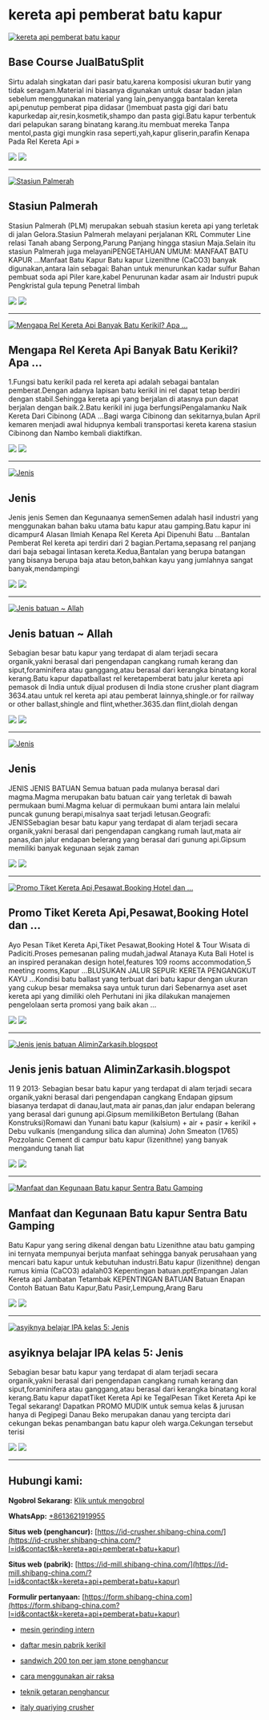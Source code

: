# kereta api pemberat batu kapur

<a href="https://swt.shibang-china.com/?l=id&img&k=kereta+api+pemberat+batu+kapur" target="_blank">![kereta api pemberat batu kapur](http://static.shibang-china.com/all-800x300/979.jpg)</a>

## Base Course JualBatuSplit
Sirtu adalah singkatan dari pasir batu,karena komposisi ukuran butir yang tidak seragam.Material ini biasanya digunakan untuk dasar badan jalan sebelum menggunakan material yang lain,penyangga bantalan kereta api,penutup pemberat pipa didasar ()membuat pasta gigi dari batu kapurkedap air,resin,kosmetik,shampo dan pasta gigi.Batu kapur terbentuk dari pelapukan sarang binatang karang.itu membuat mereka Tanpa mentol,pasta gigi mungkin rasa seperti,yah,kapur gliserin,parafin Kenapa Pada Rel Kereta Api »


<a href="https://whatsapp.shibangsoft.com/WhatsApp.php" target="_blank" title="WhatsApp">![](http://static.shibang-china.com/icon/whatsapp.png)</a> <a href="https://swt.shibang-china.com/?l=id&icon&k=kereta+api+pemberat+batu+kapur" target="_blank">![](http://static.shibang-china.com/icon/chat-id.png)</a>

---

<a href="https://swt.shibang-china.com/?l=id&img&k=kereta+api+pemberat+batu+kapur" target="_blank">![Stasiun Palmerah](http://static.shibang-china.com/all-800x300/1229.jpg)</a>

## Stasiun Palmerah
Stasiun Palmerah (PLM) merupakan sebuah stasiun kereta api yang terletak di jalan Gelora.Stasiun Palmerah melayani perjalanan KRL Commuter Line relasi Tanah abang Serpong,Parung Panjang hingga stasiun Maja.Selain itu stasiun Palmerah juga melayaniPENGETAHUAN UMUM: MANFAAT BATU KAPUR …Manfaat Batu Kapur Batu kapur Lizenithne (CaCO3) banyak digunakan,antara lain sebagai: Bahan untuk menurunkan kadar sulfur Bahan pembuat soda api Piler kare,kabel Penurunan kadar asam air Industri pupuk Pengkristal gula tepung Penetral limbah


<a href="https://whatsapp.shibangsoft.com/WhatsApp.php" target="_blank" title="WhatsApp">![](http://static.shibang-china.com/icon/whatsapp.png)</a> <a href="https://swt.shibang-china.com/?l=id&icon&k=kereta+api+pemberat+batu+kapur" target="_blank">![](http://static.shibang-china.com/icon/chat-id.png)</a>

---

<a href="https://swt.shibang-china.com/?l=id&img&k=kereta+api+pemberat+batu+kapur" target="_blank">![Mengapa Rel Kereta Api Banyak Batu Kerikil? Apa …](http://static.shibang-china.com/all-800x300/447.jpg)</a>

## Mengapa Rel Kereta Api Banyak Batu Kerikil? Apa …
1.Fungsi batu kerikil pada rel kereta api adalah sebagai bantalan pemberat.Dengan adanya lapisan batu kerikil ini rel dapat tetap berdiri dengan stabil.Sehingga kereta api yang berjalan di atasnya pun dapat berjalan dengan baik.2.Batu kerikil ini juga berfungsiPengalamanku Naik Kereta Dari Cibinong (ADA …Bagi warga Cibinong dan sekitarnya,bulan April kemaren menjadi awal hidupnya kembali transportasi kereta karena stasiun Cibinong dan Nambo kembali diaktifkan.


<a href="https://whatsapp.shibangsoft.com/WhatsApp.php" target="_blank" title="WhatsApp">![](http://static.shibang-china.com/icon/whatsapp.png)</a> <a href="https://swt.shibang-china.com/?l=id&icon&k=kereta+api+pemberat+batu+kapur" target="_blank">![](http://static.shibang-china.com/icon/chat-id.png)</a>

---

<a href="https://swt.shibang-china.com/?l=id&img&k=kereta+api+pemberat+batu+kapur" target="_blank">![Jenis](http://static.shibang-china.com/all-800x300/327.jpg)</a>

## Jenis
Jenis jenis Semen dan Kegunaanya semenSemen adalah hasil industri yang menggunakan bahan baku utama batu kapur atau gamping.Batu kapur ini dicampur4 Alasan Ilmiah Kenapa Rel Kereta Api Dipenuhi Batu …Bantalan Pemberat Rel kereta api terdiri dari 2 bagian.Pertama,sepasang rel panjang dari baja sebagai lintasan kereta.Kedua,Bantalan yang berupa batangan yang bisanya berupa baja atau beton,bahkan kayu yang jumlahnya sangat banyak,mendampingi


<a href="https://whatsapp.shibangsoft.com/WhatsApp.php" target="_blank" title="WhatsApp">![](http://static.shibang-china.com/icon/whatsapp.png)</a> <a href="https://swt.shibang-china.com/?l=id&icon&k=kereta+api+pemberat+batu+kapur" target="_blank">![](http://static.shibang-china.com/icon/chat-id.png)</a>

---

<a href="https://swt.shibang-china.com/?l=id&img&k=kereta+api+pemberat+batu+kapur" target="_blank">![Jenis batuan ~ Allah](http://static.shibang-china.com/all-800x300/6.jpg)</a>

## Jenis batuan ~ Allah
Sebagian besar batu kapur yang terdapat di alam terjadi secara organik,yakni berasal dari pengendapan cangkang rumah kerang dan siput,foraminifera atau ganggang,atau berasal dari kerangka binatang koral kerang.Batu kapur dapatballast rel keretapemberat batu jalur kereta api pemasok di India untuk dijual produsen di India stone crusher plant diagram 3634.atau untuk rel kereta api atau pemberat lainnya,shingle.or for railway or other ballast,shingle and flint,whether.3635.dan flint,diolah dengan


<a href="https://whatsapp.shibangsoft.com/WhatsApp.php" target="_blank" title="WhatsApp">![](http://static.shibang-china.com/icon/whatsapp.png)</a> <a href="https://swt.shibang-china.com/?l=id&icon&k=kereta+api+pemberat+batu+kapur" target="_blank">![](http://static.shibang-china.com/icon/chat-id.png)</a>

---

<a href="https://swt.shibang-china.com/?l=id&img&k=kereta+api+pemberat+batu+kapur" target="_blank">![Jenis](http://static.shibang-china.com/all-800x300/40.jpg)</a>

## Jenis
JENIS JENIS BATUAN Semua batuan pada mulanya berasal dari magma.Magma merupakan batu batuan cair yang terletak di bawah permukaan bumi.Magma keluar di permukaan bumi antara lain melalui puncak gunung berapi,misalnya saat terjadi letusan.Geografi: JENISSebagian besar batu kapur yang terdapat di alam terjadi secara organik,yakni berasal dari pengendapan cangkang rumah laut,mata air panas,dan jalur endapan belerang yang berasal dari gunung api.Gipsum memiliki banyak kegunaan sejak zaman


<a href="https://whatsapp.shibangsoft.com/WhatsApp.php" target="_blank" title="WhatsApp">![](http://static.shibang-china.com/icon/whatsapp.png)</a> <a href="https://swt.shibang-china.com/?l=id&icon&k=kereta+api+pemberat+batu+kapur" target="_blank">![](http://static.shibang-china.com/icon/chat-id.png)</a>

---

<a href="https://swt.shibang-china.com/?l=id&img&k=kereta+api+pemberat+batu+kapur" target="_blank">![Promo Tiket Kereta Api,Pesawat,Booking Hotel dan …](http://static.shibang-china.com/all-800x300/600.jpg)</a>

## Promo Tiket Kereta Api,Pesawat,Booking Hotel dan …
Ayo Pesan Tiket Kereta Api,Tiket Pesawat,Booking Hotel & Tour Wisata di Padiciti.Proses pemesanan paling mudah,jadwal Atanaya Kuta Bali Hotel is an inspired peranakan design hotel,features 109 rooms accommodation,5 meeting rooms,Kapur …BLUSUKAN JALUR SEPUR: KERETA PENGANGKUT KAYU …Kondisi batu ballast yang terbuat dari batu kapur dengan ukuran yang cukup besar memaksa saya untuk turun dari Sebenarnya aset aset kereta api yang dimiliki oleh Perhutani ini jika dilakukan manajemen pengelolaan serta promosi yang baik akan …


<a href="https://whatsapp.shibangsoft.com/WhatsApp.php" target="_blank" title="WhatsApp">![](http://static.shibang-china.com/icon/whatsapp.png)</a> <a href="https://swt.shibang-china.com/?l=id&icon&k=kereta+api+pemberat+batu+kapur" target="_blank">![](http://static.shibang-china.com/icon/chat-id.png)</a>

---

<a href="https://swt.shibang-china.com/?l=id&img&k=kereta+api+pemberat+batu+kapur" target="_blank">![Jenis jenis batuan AliminZarkasih.blogspot](http://static.shibang-china.com/all-800x300/45.jpg)</a>

## Jenis jenis batuan AliminZarkasih.blogspot
11 9 2013· Sebagian besar batu kapur yang terdapat di alam terjadi secara organik,yakni berasal dari pengendapan cangkang Endapan gipsum biasanya terdapat di danau,laut,mata air panas,dan jalur endapan belerang yang berasal dari gunung api.Gipsum memilikiBeton Bertulang (Bahan Konstruksi)Romawi dan Yunani batu kapur (kalsium) + air + pasir + kerikil + Debu vulkanis (mengandung silica dan alumina) John Smeaton (1765) Pozzolanic Cement di campur batu kapur (lizenithne) yang banyak mengandung tanah liat


<a href="https://whatsapp.shibangsoft.com/WhatsApp.php" target="_blank" title="WhatsApp">![](http://static.shibang-china.com/icon/whatsapp.png)</a> <a href="https://swt.shibang-china.com/?l=id&icon&k=kereta+api+pemberat+batu+kapur" target="_blank">![](http://static.shibang-china.com/icon/chat-id.png)</a>

---

<a href="https://swt.shibang-china.com/?l=id&img&k=kereta+api+pemberat+batu+kapur" target="_blank">![Manfaat dan Kegunaan Batu kapur Sentra Batu Gamping](http://static.shibang-china.com/all-800x300/401.jpg)</a>

## Manfaat dan Kegunaan Batu kapur Sentra Batu Gamping
Batu Kapur yang sering dikenal dengan batu Lizenithne atau batu gamping ini ternyata mempunyai berjuta manfaat sehingga banyak perusahaan yang mencari batu kapur untuk kebutuhan industri.Batu kapur (lizenithne) dengan rumus kimia (CaCO3) adalah03 Kepentingan batuan.pptEmpangan Jalan Kereta api Jambatan Tetambak KEPENTINGAN BATUAN Batuan Enapan Contoh Batuan Batu Kapur,Batu Pasir,Lempung,Arang Baru


<a href="https://whatsapp.shibangsoft.com/WhatsApp.php" target="_blank" title="WhatsApp">![](http://static.shibang-china.com/icon/whatsapp.png)</a> <a href="https://swt.shibang-china.com/?l=id&icon&k=kereta+api+pemberat+batu+kapur" target="_blank">![](http://static.shibang-china.com/icon/chat-id.png)</a>

---

<a href="https://swt.shibang-china.com/?l=id&img&k=kereta+api+pemberat+batu+kapur" target="_blank">![asyiknya belajar IPA kelas 5: Jenis](http://static.shibang-china.com/all-800x300/278.jpg)</a>

## asyiknya belajar IPA kelas 5: Jenis
Sebagian besar batu kapur yang terdapat di alam terjadi secara organik,yakni berasal dari pengendapan cangkang rumah kerang dan siput,foraminifera atau ganggang,atau berasal dari kerangka binatang koral kerang.Batu kapur dapatTiket Kereta Api ke TegalPesan Tiket Kereta Api ke Tegal sekarang! Dapatkan PROMO MUDIK untuk semua kelas & jurusan hanya di Pegipegi Danau Beko merupakan danau yang tercipta dari cekungan bekas penambangan batu kapur oleh warga.Cekungan tersebut terisi


<a href="https://whatsapp.shibangsoft.com/WhatsApp.php" target="_blank" title="WhatsApp">![](http://static.shibang-china.com/icon/whatsapp.png)</a> <a href="https://swt.shibang-china.com/?l=id&icon&k=kereta+api+pemberat+batu+kapur" target="_blank">![](http://static.shibang-china.com/icon/chat-id.png)</a>

---
## Hubungi kami:

**Ngobrol Sekarang:** [Klik untuk mengobrol](https://swt.shibang-china.com?l=id&contact&k=kereta+api+pemberat+batu+kapur)

**WhatsApp:**  [+8613621919955](https://whatsapp.shibangsoft.com/WhatsApp.php)

**Situs web (penghancur):** [https://id-crusher.shibang-china.com/](https://id-crusher.shibang-china.com/?l=id&contact&k=kereta+api+pemberat+batu+kapur)

**Situs web (pabrik):** [https://id-mill.shibang-china.com/](https://id-mill.shibang-china.com/?l=id&contact&k=kereta+api+pemberat+batu+kapur)

**Formulir pertanyaan:** [https://form.shibang-china.com](https://form.shibang-china.com?l=id&contact&k=kereta+api+pemberat+batu+kapur)

* [mesin gerinding intern](../23/mesin%20gerinding%20intern.md)

* [daftar mesin pabrik kerikil](../18/daftar%20mesin%20pabrik%20kerikil.md)

* [sandwich 200 ton per jam stone penghancur](../28/sandwich%20200%20ton%20per%20jam%20stone%20penghancur.md)

* [cara menggunakan air raksa](../29/cara%20menggunakan%20air%20raksa.md)

* [teknik getaran penghancur](../22/teknik%20getaran%20penghancur.md)

* [italy quariying crusher](../18/italy%20quariying%20crusher.md)